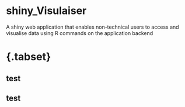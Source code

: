 # shiny_Visulaiser
A shiny web application that enables non-technical users to access and visualise data using R commands on the application backend

# {.tabset}
## test
## test

